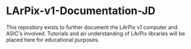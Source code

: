 # LArPix-v1-Documentation-JD
This repository exists to further document the LArPix v1 computer and ASIC's involved. Tutorials and an understanding of LArPix libraries will be placed here for educational purposes.
